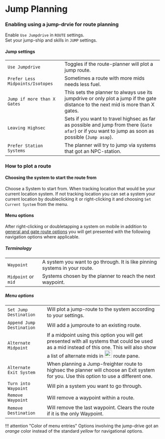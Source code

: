 # Jump Planning

### Enabling using a jump-drvie for route planning
Enable `Use Jumpdrive` in `ROUTE` settings.<br>
Set your jump-ship and skills in `JUMP` settings.<br>

#### Jump settings
|  |  |
|--|--|
| `Use Jumpdrive` | Toggles if the route-planner will plot a jump route. |
| `Prefer Less Midpoints/Isotopes` | Sometimes a route with more mids needs less fuel. |
| `Jump if more than X Gates` | This sets the planner to always use its jumpdrive or only plot a jump if the gate distance to the next mid is more than X gates. |
| `Leaving Highsec` | Sets if you want to travel highsec as far as possible and jump from there (`Gate afar`) or if you want to jump as soon as possible (`Jump asap`). |
| `Prefer Station Systems` | The planner will try to jump via systems that got an NPC-station. |

<!--| `Include dockable structures` | This option appears if you chose to prefer station systems. The planner would try to plot jumps via systems that got an NPC-Station or an [added structure](https://eveeyeechoes.readthedocs.io/en/latest/sharing/structures/) set to `DOCK` or `BLUE`. |-->

### How to plot a route
#### Choosing the system to start the route from
Choose a System to start from. When tracking location that would be your current location system. If not tracking location you can set a system your current location by doubleclicking it or right-clicking it and choosing `Set Current System` from the menu.

#### Menu options
After right-clicking or doubletapping a system on mobile in addition to [general and gate route options](https://eveeyeechoes.readthedocs.io/en/latest/navigation/waypoints/#route-manipulation) you will get presented with the following navigation options where applicable.

##### Terminology
|  |  |
|--|--|
| `Waypoint` | A system you want to go through. It is like pinning systems in your route. |
| `Midpoint` or `mid` | Systems chosen by the planner to reach the next waypoint. |

##### Menu options
|  |  |
|--|--|
| `Set Jump Destination` | Will plot a jump-route to the system according to your settings. |
| `Append Jump Destination` | Will add a jumproute to an existing route. |
| `Alternate Midpoint` | If a midpoint using this option you will get presented with all systems that could be used as a mid instead of this one. This will also show a list of alternate mids in  <img src="https://raw.githubusercontent.com/Risingson/eedocs/master/docs/images/rou.png" width="24" height="24"> route pane. |
| `Alternate Exit System` | When planning a Jump-freighter route to highsec the planner will choose an Exit system for you. Use this option to use a different one.  |
| `Turn into Waypoint` | Will pin a system you want to go through. |
| `Remove Waypoint` | Will remove a waypoint within a route. |
| `Remove Destination` | Will remove the last waypoint. Clears the route if it is the only Waypoint. |


!!! attention "Color of menu entries"
    Options involving the jump-drive got an *orange* color instead of the standard *yellow* for navigational options.

<!--stackedit_data:
eyJoaXN0b3J5IjpbMTIyMDE2MTA4OV19
-->